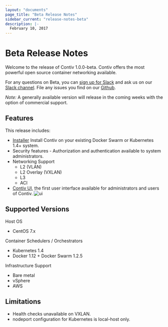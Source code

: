 ```yaml
---
layout: "documents"
page_title: "Beta Release Notes"
sidebar_current: "release-notes-beta"
description: |-
  February 10, 2017
---
```


# Beta Release Notes

Welcome to the release of Contiv 1.0.0-beta. Contiv offers the most powerful open source container networking available. 

For any questions on Beta, you can [sign up for Slack](https://contiv.herokuapp.com/) and ask us on our [Slack channel](https://contiv.slack.com). File any issues you find on our [Github](https://github.com/contiv).

*Note:* A generally available version will release in the coming weeks with the option of commercial support.


## Features

This release includes:

- [Installer](https://github.com/contiv/install) Install Contiv on your existing Docker Swarm or Kubernetes 1.4+ system.
- Security features - Authorization and authentication available to system administrators.
- Networking Support
	- L2 (VLAN)
	- L2 Overlay (VXLAN)
	- L3
	- ACI
- [Contiv UI](https://github.com/contiv/contiv-ui), the first user interface available for administrators and users of Contiv. 
![ui](/assets/images/Dashboard.png)


## Supported Versions

Host OS

- CentOS 7.x

Container Schedulers / Orchestrators

- Kubernetes 1.4 
- Docker 1.12 + Docker Swarm 1.2.5

Infrastructure Support

- Bare metal
- vSphere
- AWS


## Limitations

- Health checks unavailable on VXLAN.
- nodeport configuration for Kubernetes is local-host only.  
 